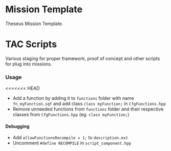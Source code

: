 # Mission Template

Theseus Mission Template.

# TAC Scripts

Various staging for proper framework, proof of concept and other scripts for plug into missions.

### Usage

<<<<<<< HEAD
- Add a function by adding it to `functions` folder with name `fn_myFunction.sqf` and add class `class myFunction;` in `CfgFunctions.hpp`
- Remove unneeded functions from `functions` folder and their respective classes from `CfgFunctions.hpp` (eg. `class myFunction;`)

#### Debugging

- Add `allowFunctionsRecompile = 1;` to `description.ext`
- Uncomment `#define RECOMPILE` in `script_component.hpp`
